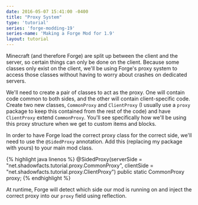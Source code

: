 ```yaml
---
date: 2016-05-07 15:41:00 -0400
title: "Proxy System"
type: 'tutorial'
series: 'forge-modding-19'
series-name: 'Making a Forge Mod for 1.9'
layout: tutorial
---
```


Minecraft (and therefore Forge) are split up between the client and the server, so certain things can only be done on the client. Because some classes only exist on the client, we'll be using Forge's proxy system to access those classes without having to worry about crashes on dedicated servers.

We'll need to create a pair of classes to act as the proxy. One will contain code common to both sides, and the other will contain client-specific code. Create two new classes, `CommonProxy` and `ClientProxy` (I usually use a `proxy` package to keep this contained from the rest of the code) and have `ClientProxy` extend `CommonProxy`. You'll see specifically how we'll be using this proxy structure when we get to custom items and blocks.

In order to have Forge load the correct proxy class for the correct side, we'll need to use the `@SidedProxy` annotation. Add this (replacing my package with yours) to your main mod class.

{% highlight java linenos %}
@SidedProxy(serverSide = "net.shadowfacts.tutorial.proxy.CommonProxy", clientSide = "net.shadowfacts.tutorial.proxy.ClientProxy")
public static CommonProxy proxy;
{% endhighlight %}

At runtime, Forge will detect which side our mod is running on and inject the correct proxy into our `proxy` field using reflection.